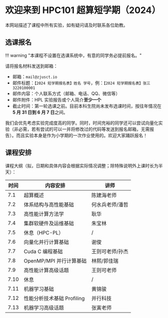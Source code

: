 # 欢迎来到 HPC101 超算短学期（2024）

本网站描述了课程中所有实验，如有疑问请及时联系各位助教。

## 选课报名

!!! warning "本课程不设置在选课系统中，有意的同学务必提前报名。"

请将报名材料发送到邮箱：

- 邮箱：`mail@zjusct.io`
- 邮件标题：`【2024 短学期报名表】姓名 学号`，例：`【2024 短学期报名表】张三 3220100001`
- 邮件内容：个人联系方式（邮箱、电话、QQ、微信等）
- 邮件附件：HPL 实验报告或个人简介**至少一个**
- 截止时间：第一轮选课之前。目前本科生院尚未发布选课时间，按往年情况在 **5 月 31 日到 6 月 7 日**之间。

我们会优先考虑实验完成度高的同学。同时，时间充裕的同学还可以尝试向量化实验（非必需，若有尝试的可以一并将修改过的代码等发送到报名邮箱，无需报告）。而且实验本身是作为小学期的一次作业使用的。欢迎大家踊跃报名！

## 课程安排

课程大纲（拟，日期和具体内容会根据实际情况调整；除特殊说明外上课时长为半天）：

| 时间 | 内容安排                   | 讲师            |
| ---- | -------------------------- | --------------- |
| 7.1  | 超算概述                   | 陈建海老师      |
| 7.2  | 体系结构与高性能基础       | 何水兵老师/潘哲 |
| 7.3  | 高性能计算方法学           | 耿华            |
| 7.4  | 集群软硬件及运维基础       | 朱宝林          |
| 7.5  | 休息（HPC-PL）             | /               |
| 7.6  | 向量化并行计算基础         | 谢俊            |
| 7.7  | Cuda C 编程基础            | 王则可老师/孙杰 |
| 7.8  | OpenMP/MPI 并行计算基础    | 林熙/郭佳瑞     |
| 7.9  | 高性能计算高级话题         | 王则可老师      |
| 7.10 | 休息                       | /               |
| 7.11 | 机器学习基础               | 黄锦骏          |
| 7.12 | 性能分析技术基础 Profiling | 并行科技        |
| 7.13 | 机器学习高级话题           | 张寅老师        |
